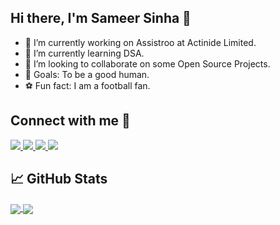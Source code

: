 ## Hi there, I'm Sameer Sinha 👋

- 🔭  I’m currently working on Assistroo at Actinide Limited.
- 🌱 I’m currently learning DSA.
- 👯 I’m looking to collaborate on some Open Source Projects.
- 🥅 Goals: To be a good human.
- ⚽ Fun fact: I am a football fan.


## Connect with me :ghost:

<a href="https://www.linkedin.com/in/sameer-sinha-4b3a40174/">
  <img src="https://img.shields.io/badge/linkedin%20-%230077B5.svg?&style=for-the-badge&logo=linkedin&logoColor=white"/>
</a>

<a href="https://instagram.com/mai_hoon_sameer/">
  <img src="https://img.shields.io/badge/instagram%20-%23E4405F.svg?&style=for-the-badge&logo=Instagram&logoColor=white"/>
</a>


<a href="https://www.facebook.com/sameersinha2000">
 <img src="https://img.shields.io/badge/facebook%20-%232671E5.svg?&style=for-the-badge&logo=Facebook&logoColor=white"/>
</a>

<a href="https://twitter.com/mai_hoon_sameer?s=09">
 <img src="https://img.shields.io/badge/twitter%20-%231DA1F2.svg?&style=for-the-badge&logo=Twitter&logoColor=white"/>
</a>

## 📈 GitHub Stats

<a href="https://github.com/sameer882000">
<img align="center" src="https://github-readme-stats.vercel.app/api?username=sameer882000&theme=radical&show_icons=true&count_private=true&hide_border=true&line_height=25" />
</a>


<a href="https://github.com/sameer882000">
  <img align="center" src="https://github-readme-stats.vercel.app/api/top-langs/?username=sameer882000&theme=radical " />
</a>



